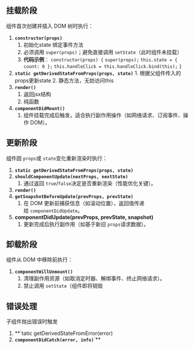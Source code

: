 ## 挂载阶段

组件首次创建并插入 DOM 树时执行：
1. **`constructor(props)`**
	1. 初始化state 绑定事件方法
	2. 必须调用 `super(props)`；避免直接调用 `setState`（此时组件未挂载）
	3. ​**​代码示例​**​：
		`constructor(props) {`
		  `super(props);`
		  `this.state = { count: 0 };`
		  `this.handleClick = this.handleClick.bind(this);`
		`}`
2.   **​`static getDerivedStateFromProps(props, state)`**
	1. 根据父组件传入的props更新state
	2. 静态方法，无妨访问this
3. **`render()`**
	1. 返回jsx结构
	2. 纯函数
4. **`componentDidMount()`**
	1. 组件挂载完成后触发，适合执行副作用操作（如网络请求、订阅事件、操作 DOM）。

## 更新阶段

组件因 `props`或 `state`变化重新渲染时执行：

1. ​**​`static getDerivedStateFromProps(props, state)`**
2. **`shouldComponentUpdate(nextProps, nextState)`**
	1. 通过返回 `true`/`false`决定是否重新渲染（性能优化关键）。
3. ​**​`render()`**
4. **`getSnapshotBeforeUpdate(prevProps, prevState)`**
	1. 在 DOM 更新前捕获信息（如滚动位置），返回值传递给 `componentDidUpdate`。
5. **​​componentDidUpdate(prevProps, prevState, snapshot)**
	1. 更新完成后执行副作用（如基于新旧 `props`请求数据）。

## 卸载阶段
组件从 DOM 中移除前执行：

1. **`componentWillUnmount()`**
	1. 清理副作用资源（如取消定时器、解绑事件、终止网络请求）。
	2. 禁止调用 `setState`（组件即将销毁

## 错误处理
子组件抛出错误时触发

1. **`tatic getDerivedStateFromError(error)
2. **`componentDidCatch(error, info)`**`**

